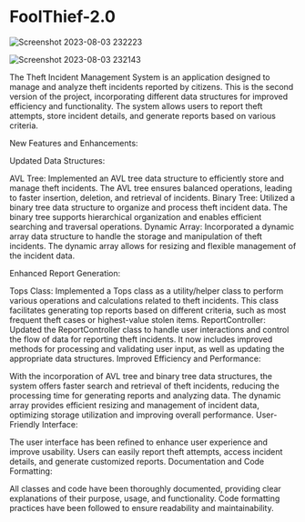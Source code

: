

# FoolThief-2.0


![Screenshot 2023-08-03 232223](https://github.com/mbarrerag/FoolThief-2.0/assets/101472701/4d2de7f9-089e-4f27-b82a-0f9a5dd0abe3)

![Screenshot 2023-08-03 232143](https://github.com/mbarrerag/FoolThief-2.0/assets/101472701/8015a472-dbd4-4cf4-b5ab-14d1245479bf)



The Theft Incident Management System is an application designed to manage and analyze theft incidents reported by citizens. This is the second version of the project, incorporating different data structures for improved efficiency and functionality. The system allows users to report theft attempts, store incident details, and generate reports based on various criteria.

New Features and Enhancements:

Updated Data Structures:

AVL Tree: Implemented an AVL tree data structure to efficiently store and manage theft incidents. The AVL tree ensures balanced operations, leading to faster insertion, deletion, and retrieval of incidents.
Binary Tree: Utilized a binary tree data structure to organize and process theft incident data. The binary tree supports hierarchical organization and enables efficient searching and traversal operations.
Dynamic Array: Incorporated a dynamic array data structure to handle the storage and manipulation of theft incidents. The dynamic array allows for resizing and flexible management of the incident data.

Enhanced Report Generation:

Tops Class: Implemented a Tops class as a utility/helper class to perform various operations and calculations related to theft incidents. This class facilitates generating top reports based on different criteria, such as most frequent theft cases or highest-value stolen items.
ReportController: Updated the ReportController class to handle user interactions and control the flow of data for reporting theft incidents. It now includes improved methods for processing and validating user input, as well as updating the appropriate data structures.
Improved Efficiency and Performance:

With the incorporation of AVL tree and binary tree data structures, the system offers faster search and retrieval of theft incidents, reducing the processing time for generating reports and analyzing data.
The dynamic array provides efficient resizing and management of incident data, optimizing storage utilization and improving overall performance.
User-Friendly Interface:

The user interface has been refined to enhance user experience and improve usability. Users can easily report theft attempts, access incident details, and generate customized reports.
Documentation and Code Formatting:

All classes and code have been thoroughly documented, providing clear explanations of their purpose, usage, and functionality.
Code formatting practices have been followed to ensure readability and maintainability.


